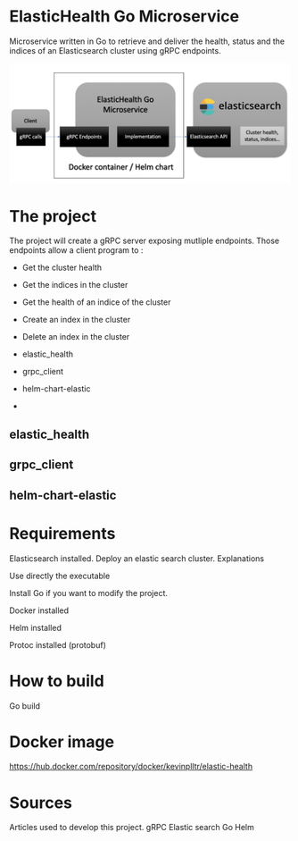 # ElasticHealth Go Microservice

Microservice written in Go to retrieve and deliver the health, status and the indices of an Elasticsearch cluster using gRPC endpoints.

![alt text](https://github.com/pelletierkevin/go_microservice_elasticsearch/blob/main/elastichealth_schema.png?raw=true)

# The project

The project will create a gRPC server exposing mutliple endpoints. Those endpoints allow a client program to : 
- Get the cluster health
- Get the indices in the cluster
- Get the health of an indice of the cluster
- Create an index in the cluster
- Delete an index in the cluster

- elastic_health
- grpc_client
- helm-chart-elastic
- 
## elastic_health

## grpc_client

## helm-chart-elastic

# Requirements
Elasticsearch installed. Deploy an elastic search cluster. Explanations

Use directly the executable

Install Go if you want to modify the project. 

Docker installed

Helm installed

Protoc installed (protobuf)

 # How to build
Go build


# Docker image 

https://hub.docker.com/repository/docker/kevinplltr/elastic-health


# Sources
Articles used to develop this project. 
gRPC
Elastic search
Go
Helm